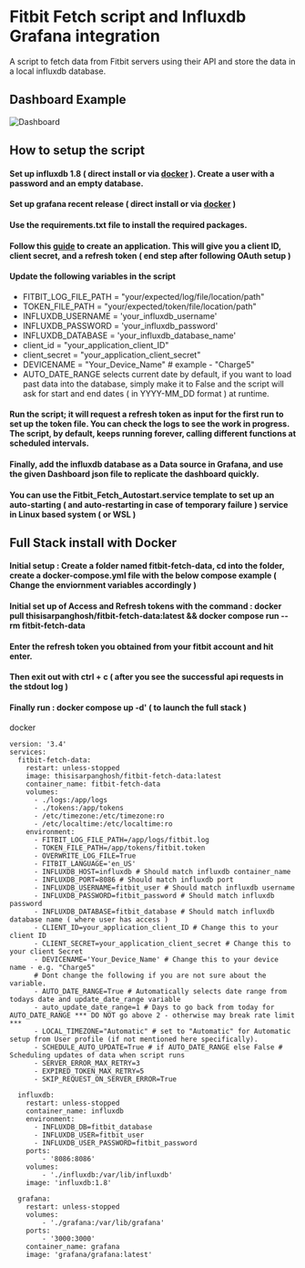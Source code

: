 # Fitbit Fetch script and Influxdb Grafana integration
A script to fetch data from Fitbit servers using their API and store the data in a local influxdb database. 

## Dashboard Example
![Dashboard](https://github.com/arpanghosh8453/public-fitbit-projects/blob/main/Grafana_Dashboard/Dashboard.png?raw=true)

## How to setup the script

#### Set up influxdb 1.8 ( direct install or via [docker](https://github.com/arpanghosh8453/public-docker-config#influxdb) ). Create a user with a password and an empty database. 

#### Set up grafana recent release ( direct install or via [docker](https://github.com/arpanghosh8453/public-docker-config#grafana) )

#### Use the requirements.txt file to install the required packages. 

#### Follow this [guide](https://dev.fitbit.com/build/reference/web-api/developer-guide/getting-started/) to create an application. This will give you a client ID, client secret, and a refresh token ( end step after following OAuth setup )

#### Update the following variables in the script
-  FITBIT_LOG_FILE_PATH = "your/expected/log/file/location/path"
-  TOKEN_FILE_PATH = "your/expected/token/file/location/path"
-  INFLUXDB_USERNAME = 'your_influxdb_username'
-  INFLUXDB_PASSWORD = 'your_influxdb_password'
-  INFLUXDB_DATABASE = 'your_influxdb_database_name'
-  client_id = "your_application_client_ID"
-  client_secret = "your_application_client_secret"
-  DEVICENAME = "Your_Device_Name" # example - "Charge5"
-  AUTO_DATE_RANGE selects current date by default, if you want to load past data into the database, simply make it to False and the script will ask for start and end dates ( in YYYY-MM_DD format ) at runtime. 

#### Run the script; it will request a refresh token as input for the first run to set up the token file. You can check the logs to see the work in progress. The script, by default, keeps running forever, calling different functions at scheduled intervals. 

#### Finally, add the influxdb database as a Data source in Grafana, and use the given Dashboard json file to replicate the dashboard quickly. 

#### You can use the Fitbit_Fetch_Autostart.service template to set up an auto-starting ( and auto-restarting in case of temporary failure ) service in Linux based system ( or WSL )

## Full Stack install with Docker 

#### Initial setup : Create a folder named fitbit-fetch-data, cd into the folder, create a docker-compose.yml file with the below compose example ( Change the enviornment variables accordingly )
#### Initial set up of Access and Refresh tokens with the command : docker pull thisisarpanghosh/fitbit-fetch-data:latest && docker compose run --rm fitbit-fetch-data
#### Enter the refresh token you obtained from your fitbit account and hit enter. 
#### Then exit out with ctrl + c ( after you see the successful api requests in the stdout log )
#### Finally run : docker compose up -d' ( to launch the full stack )

docker
```
version: '3.4'
services:
  fitbit-fetch-data:
    restart: unless-stopped
    image: thisisarpanghosh/fitbit-fetch-data:latest
    container_name: fitbit-fetch-data
    volumes:
      - ./logs:/app/logs
      - ./tokens:/app/tokens
      - /etc/timezone:/etc/timezone:ro
      - /etc/localtime:/etc/localtime:ro
    environment:
      - FITBIT_LOG_FILE_PATH=/app/logs/fitbit.log
      - TOKEN_FILE_PATH=/app/tokens/fitbit.token
      - OVERWRITE_LOG_FILE=True
      - FITBIT_LANGUAGE='en_US'
      - INFLUXDB_HOST=influxdb # Should match influxdb container_name
      - INFLUXDB_PORT=8086 # Should match influxdb port
      - INFLUXDB_USERNAME=fitbit_user # Should match influxdb username
      - INFLUXDB_PASSWORD=fitbit_password # Should match influxdb password
      - INFLUXDB_DATABASE=fitbit_database # Should match influxdb database name ( where user has access )
      - CLIENT_ID=your_application_client_ID # Change this to your client ID
      - CLIENT_SECRET=your_application_client_secret # Change this to your client Secret
      - DEVICENAME='Your_Device_Name' # Change this to your device name - e.g. "Charge5"
      # Dont change the following if you are not sure about the variable. 
      - AUTO_DATE_RANGE=True # Automatically selects date range from todays date and update_date_range variable
      - auto_update_date_range=1 # Days to go back from today for AUTO_DATE_RANGE *** DO NOT go above 2 - otherwise may break rate limit ***
      - LOCAL_TIMEZONE="Automatic" # set to "Automatic" for Automatic setup from User profile (if not mentioned here specifically). 
      - SCHEDULE_AUTO_UPDATE=True # if AUTO_DATE_RANGE else False # Scheduling updates of data when script runs
      - SERVER_ERROR_MAX_RETRY=3
      - EXPIRED_TOKEN_MAX_RETRY=5
      - SKIP_REQUEST_ON_SERVER_ERROR=True

  influxdb:
    restart: unless-stopped
    container_name: influxdb
    environment:
      - INFLUXDB_DB=fitbit_database
      - INFLUXDB_USER=fitbit_user
      - INFLUXDB_USER_PASSWORD=fitbit_password
    ports:
        - '8086:8086'
    volumes:
        - './influxdb:/var/lib/influxdb'
    image: 'influxdb:1.8'

  grafana:
    restart: unless-stopped
    volumes:
        - './grafana:/var/lib/grafana'
    ports:
        - '3000:3000'
    container_name: grafana
    image: 'grafana/grafana:latest'
```
